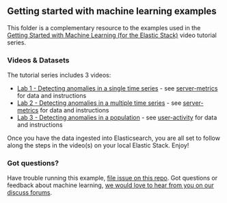 ## Getting started with machine learning examples

This folder is a complementary resource to the examples used in the [Getting Started with Machine Learning (for the Elastic Stack)](https://www.youtube.com/playlist?list=PLhLSfisesZIsGXp8sLxZiICYWAmdWPYJ8) video tutorial series.

### Videos & Datasets
The tutorial series includes 3 videos:

 - [Lab 1 - Detecting anomalies in a single time series](https://www.elastic.co/videos/machine-learning-tutorial-creating-a-single-metric-job) - see [server-metrics](https://github.com/elastic/examples/tree/master/Machine%20Learning/Getting%20started%20examples/server-metrics) for data and instructions
 - [Lab 2 - Detecting anomalies in a multiple time  series](https://www.elastic.co/videos/machine-learning-tutorial-creating-a-multi-metric-job) - see [server-metrics](https://github.com/elastic/examples/tree/master/Machine%20Learning/Getting%20started%20examples/server-metrics) for data and instructions
 - [Lab 3 - Detecting anomalies in a population](https://www.elastic.co/videos/machine-learning-lab-3-detect-outliers-in-a-population) - see [user-activity](https://github.com/elastic/examples/tree/master/Machine%20Learning/Getting%20started%20examples/user-activity) for data and instructions

Once you have the data ingested into Elasticsearch, you are all set to follow along the steps in the video(s) on your local Elastic Stack. Enjoy!

### Got questions?

   Have trouble running this example, [file issue on this repo](https://github.com/elastic/examples/issues/new). Got questions or feedback about machine learning, [we would love to hear from you on our discuss forums](https://discuss.elastic.co/c/x-pack).
